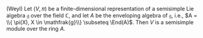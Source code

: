(Weyl) Let $(V, \pi)$ be a finite-dimensional representation of a semisimple Lie algebra $\mathfrak{g}$ over the field $\mathbb{C}$, and let $A$ be the enveloping algebra of $\mathfrak{g}$, i.e., $A = \\{ \pi(X), X \in \mathfrak{g}\\} \subseteq \End(A)$. Then $V$ is a semisimple module over the ring $A$.
